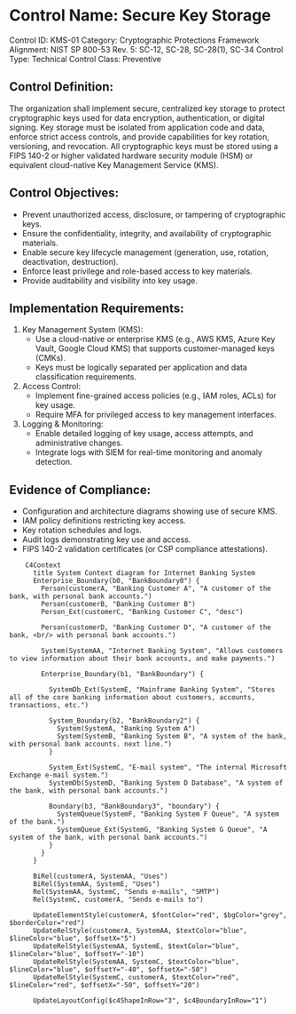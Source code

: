 # Control Name: Secure Key Storage
Control ID: KMS-01
Category: Cryptographic Protections
Framework Alignment: NIST SP 800-53 Rev. 5: SC-12, SC-28, SC-28(1), SC-34
Control Type: Technical
Control Class: Preventive

## Control Definition:
The organization shall implement secure, centralized key storage to protect cryptographic keys used for data encryption, authentication, or digital signing. Key storage must be isolated from application code and data, enforce strict access controls, and provide capabilities for key rotation, versioning, and revocation. All cryptographic keys must be stored using a FIPS 140-2 or higher validated hardware security module (HSM) or equivalent cloud-native Key Management Service (KMS).

## Control Objectives:
- Prevent unauthorized access, disclosure, or tampering of cryptographic keys.
- Ensure the confidentiality, integrity, and availability of cryptographic materials.
- Enable secure key lifecycle management (generation, use, rotation, deactivation, destruction).
- Enforce least privilege and role-based access to key materials.
- Provide auditability and visibility into key usage.

## Implementation Requirements:
1. Key Management System (KMS):
    - Use a cloud-native or enterprise KMS (e.g., AWS KMS, Azure Key Vault, Google Cloud KMS) that supports customer-managed keys (CMKs).
    - Keys must be logically separated per application and data classification requirements.
2. Access Control:
    - Implement fine-grained access policies (e.g., IAM roles, ACLs) for key usage.
    - Require MFA for privileged access to key management interfaces.
3. Logging & Monitoring:
    - Enable detailed logging of key usage, access attempts, and administrative changes.
    - Integrate logs with SIEM for real-time monitoring and anomaly detection.

## Evidence of Compliance:
- Configuration and architecture diagrams showing use of secure KMS.
- IAM policy definitions restricting key access.
- Key rotation schedules and logs.
- Audit logs demonstrating key use and access.
- FIPS 140-2 validation certificates (or CSP compliance attestations).

```mermaid
    C4Context
      title System Context diagram for Internet Banking System
      Enterprise_Boundary(b0, "BankBoundary0") {
        Person(customerA, "Banking Customer A", "A customer of the bank, with personal bank accounts.")
        Person(customerB, "Banking Customer B")
        Person_Ext(customerC, "Banking Customer C", "desc")

        Person(customerD, "Banking Customer D", "A customer of the bank, <br/> with personal bank accounts.")

        System(SystemAA, "Internet Banking System", "Allows customers to view information about their bank accounts, and make payments.")

        Enterprise_Boundary(b1, "BankBoundary") {

          SystemDb_Ext(SystemE, "Mainframe Banking System", "Stores all of the core banking information about customers, accounts, transactions, etc.")

          System_Boundary(b2, "BankBoundary2") {
            System(SystemA, "Banking System A")
            System(SystemB, "Banking System B", "A system of the bank, with personal bank accounts. next line.")
          }

          System_Ext(SystemC, "E-mail system", "The internal Microsoft Exchange e-mail system.")
          SystemDb(SystemD, "Banking System D Database", "A system of the bank, with personal bank accounts.")

          Boundary(b3, "BankBoundary3", "boundary") {
            SystemQueue(SystemF, "Banking System F Queue", "A system of the bank.")
            SystemQueue_Ext(SystemG, "Banking System G Queue", "A system of the bank, with personal bank accounts.")
          }
        }
      }

      BiRel(customerA, SystemAA, "Uses")
      BiRel(SystemAA, SystemE, "Uses")
      Rel(SystemAA, SystemC, "Sends e-mails", "SMTP")
      Rel(SystemC, customerA, "Sends e-mails to")

      UpdateElementStyle(customerA, $fontColor="red", $bgColor="grey", $borderColor="red")
      UpdateRelStyle(customerA, SystemAA, $textColor="blue", $lineColor="blue", $offsetX="5")
      UpdateRelStyle(SystemAA, SystemE, $textColor="blue", $lineColor="blue", $offsetY="-10")
      UpdateRelStyle(SystemAA, SystemC, $textColor="blue", $lineColor="blue", $offsetY="-40", $offsetX="-50")
      UpdateRelStyle(SystemC, customerA, $textColor="red", $lineColor="red", $offsetX="-50", $offsetY="20")

      UpdateLayoutConfig($c4ShapeInRow="3", $c4BoundaryInRow="1")


```
